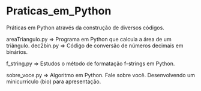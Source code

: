 # Praticas_em_Python

Práticas em Python através da construção de diversos códigos.

areaTriangulo.py => Programa em Python que calcula a área de um triângulo.
dec2bin.py => Código de conversão de números decimais em binários.

f_string.py => Estudos o método de formatação f-strings em Python.

sobre_voce.py => Algoritmo em Python. Fale sobre você. Desenvolvendo um minicurriculo (bio) para apresentação.
